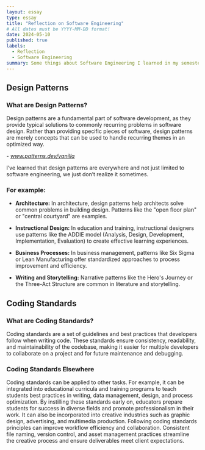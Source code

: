 ```yaml
---
layout: essay
type: essay
title: "Reflection on Software Engineering"
# All dates must be YYYY-MM-DD format!
date: 2024-05-10
published: true
labels:
  - Reflection
  - Software Engineering
summary: Some things about Software Engineering I learned in my semester of ICS 314
---
```


## Design Patterns

### What are Design Patterns?
Design patterns are a fundamental part of software development, as they provide typical solutions to commonly recurring problems in software design. Rather than providing specific pieces of software, design patterns are merely concepts that can be used to handle recurring themes in an optimized way.

_- <a href="https://www.patterns.dev/vanilla">www.patterns.dev/vanilla</a>_

I’ve learned that design patterns are everywhere and not just limited to software engineering, we just don’t realize it sometimes.

### For example:

- **Architecture:** In architecture, design patterns help architects solve common problems in building design. Patterns like the "open floor plan" or "central courtyard" are examples.

- **Instructional Design:** In education and training, instructional designers use patterns like the ADDIE model (Analysis, Design, Development, Implementation, Evaluation) to create effective learning experiences.

- **Business Processes:** In business management, patterns like Six Sigma or Lean Manufacturing offer standardized approaches to process improvement and efficiency.

- **Writing and Storytelling:** Narrative patterns like the Hero's Journey or the Three-Act Structure are common in literature and storytelling.

## Coding Standards

### What are Coding Standards?
Coding standards are a set of guidelines and best practices that developers follow when writing code. These standards ensure consistency, readability, and maintainability of the codebase, making it easier for multiple developers to collaborate on a project and for future maintenance and debugging. 

### Coding Standards Elsewhere
Coding standards can be applied to other tasks. For example, it can be integrated into educational curricula and training programs to teach students best practices in writing, data management, design, and process optimization. By instilling these standards early on, educators prepare students for success in diverse fields and promote professionalism in their work. It can also be incorporated into creative industries such as graphic design, advertising, and multimedia production. Following coding standards principles can improve workflow efficiency and collaboration. Consistent file naming, version control, and asset management practices streamline the creative process and ensure deliverables meet client expectations.

